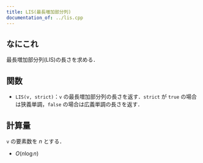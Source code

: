 ```yaml
---
title: LIS(最長増加部分列)
documentation_of: ../lis.cpp
---
```


## なにこれ
最長増加部分列(LIS)の長さを求める．


## 関数
- `LIS(v, strict)`：`v` の最長増加部分列の長さを返す．`strict` が `true` の場合は狭義単調，`false` の場合は広義単調の長さを返す．

## 計算量
`v` の要素数を $n$ とする．
- $O(n \log n)$
